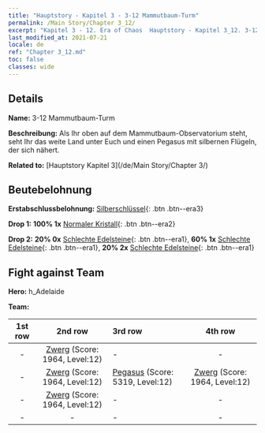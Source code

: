 ```yaml
---
title: "Hauptstory - Kapitel 3 - 3-12 Mammutbaum-Turm"
permalink: /Main Story/Chapter 3_12/
excerpt: "Kapitel 3 - 12. Era of Chaos  Hauptstory - Kapitel 3_12. 3-12 Mammutbaum-Turm"
last_modified_at: 2021-07-21
locale: de
ref: "Chapter 3_12.md"
toc: false
classes: wide
---
```


## Details

 **Name:** 3-12 Mammutbaum-Turm

 **Beschreibung:** Als Ihr oben auf dem Mammutbaum-Observatorium steht, seht Ihr das weite Land unter Euch und einen Pegasus mit silbernen Flügeln, der sich nähert.

 **Related to:** [Hauptstory Kapitel 3](/de/Main Story/Chapter 3/)

## Beutebelohnung

 **Erstabschlussbelohnung:** [Silberschlüssel](/ItemsDE/con_693/){: .btn .btn--era3}

 **Drop 1:** **100% 1x** [Normaler Kristall](/ItemsDE/mat_11/){: .btn .btn--era2}

 **Drop 2:** **20% 0x** [Schlechte Edelsteine](/ItemsDE/mat_4/){: .btn .btn--era1}, **60% 1x** [Schlechte Edelsteine](/ItemsDE/mat_4/){: .btn .btn--era1}, **20% 2x** [Schlechte Edelsteine](/ItemsDE/mat_4/){: .btn .btn--era1}


## Fight against Team
 **Hero:** h_Adelaide

 **Team:**


  | 1st row | 2nd row | 3rd row | 4th row |
  |:----:|:----:|:----|:----:|
  | - | [Zwerg](/de/units/Dwarf/) (Score: 1964, Level:12)  | - | - |
  | - | [Zwerg](/de/units/Dwarf/) (Score: 1964, Level:12)  | [Pegasus](/de/units/Pegasus/) (Score: 5319, Level:12)  | [Zwerg](/de/units/Dwarf/) (Score: 1964, Level:12)  |
  | - | [Zwerg](/de/units/Dwarf/) (Score: 1964, Level:12)  | - | - |
  | - | - | - | - |


